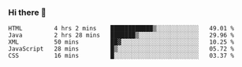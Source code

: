 ### Hi there 👋

<!--START_SECTION:waka-->
```text
HTML         4 hrs 2 mins    ████████████▒░░░░░░░░░░░░   49.01 % 
Java         2 hrs 28 mins   ███████▒░░░░░░░░░░░░░░░░░   29.96 % 
XML          50 mins         ██▓░░░░░░░░░░░░░░░░░░░░░░   10.25 % 
JavaScript   28 mins         █▒░░░░░░░░░░░░░░░░░░░░░░░   05.72 % 
CSS          16 mins         █░░░░░░░░░░░░░░░░░░░░░░░░   03.37 % 
```
<!--END_SECTION:waka-->


<!--
**AnkelMauCastillo/AnkelMauCastillo** is a ✨ _special_ ✨ repository because its `README.md` (this file) appears on your GitHub profile.

Here are some ideas to get you started:

- 🔭 I’m currently working on ...
- 🌱 I’m currently learning ...
- 👯 I’m looking to collaborate on ...
- 🤔 I’m looking for help with ...
- 💬 Ask me about ...
- 📫 How to reach me: ...
- 😄 Pronouns: ...
- ⚡ Fun fact: ...
-->
